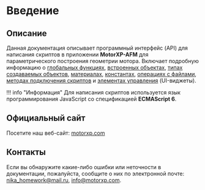 # Введение

## Описание
Данная документация описывает программный интерфейс (API) для написания скриптов в приложении <span style="white-space: nowrap;">**MotorXP-AFM**</span> для параметрического построения геометрии мотора. Включает подробную информацию о [глобальных функциях](globalFuncs/index.md), [встроенных объектах](object/index.md), [типах создаваемых объектов](types/index.md), [материалах](), [константах](constants/index.md), [операциях с файлами](), [методах подключения скриптов]() и [элементах управления](widgets/index.md) (UI-виджеты).

!!! info "Информация"
    Для написания скриптов используется язык программирования JavaScript со спецификацией <b>ECMAScript 6</b>.

## Официальный сайт
Посетите наш веб-сайт: <a href="https://motorxp.com" target="_blank">motorxp.com</a>

## Контакты
Если вы обнаружите какие-либо ошибки или неточности в документации, пожалуйста, сообщите о них по электронной почте: [nika_homework@mail.ru](mailto:nika_homework@mail.ru), [info@motorxp.com](mailto:info@motorxp.com).
